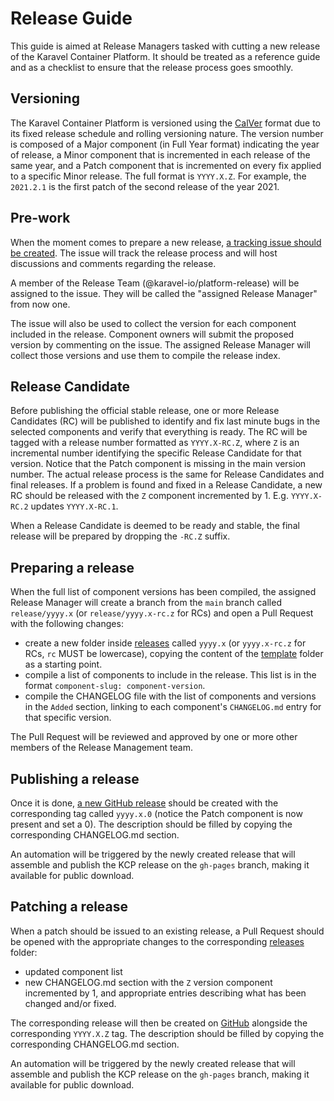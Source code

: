 # Release Guide

This guide is aimed at Release Managers tasked with cutting a new release of the Karavel Container Platform.
It should be treated as a reference guide and as a checklist to ensure that the release process goes smoothly.

## Versioning

The Karavel Container Platform is versioned using the [CalVer](https://calver.org) format due to its fixed
release schedule and rolling versioning nature. The version number is composed of a Major component (in Full Year format)
indicating the year of release, a Minor component that is incremented in each release of the same year, and a Patch component
that is incremented on every fix applied to a specific Minor release. The full format is `YYYY.X.Z`.
For example, the `2021.2.1` is the first patch of the second release of the year 2021.

## Pre-work

When the moment comes to prepare a new release, [a tracking issue should be created](https://github.com/karavel-io/platform/issues/new?labels=release).
The issue will track the release process and will host discussions and comments regarding the release.

A member of the Release Team (@karavel-io/platform-release) will be assigned to the issue. They will be called the
"assigned Release Manager" from now one.

The issue will also be used to collect the version for each component included in the release. Component owners
will submit the proposed version by commenting on the issue. The assigned Release Manager will collect those versions and
use them to compile the release index.

## Release Candidate

Before publishing the official stable release, one or more Release Candidates (RC) will be published to identify and fix
last minute bugs in the selected components and verify that everything is ready. The RC will be tagged with a release number
formatted as `YYYY.X-RC.Z`, where `Z` is an incremental number identifying the specific Release Candidate for that version.
Notice that the Patch component is missing in the main version number. The actual release process is the same for Release Candidates
and final releases. If a problem is found and fixed in a Release Candidate, a new RC should be released with the `Z` component
incremented by 1. E.g. `YYYY.X-RC.2` updates `YYYY.X-RC.1`.

When a Release Candidate is deemed to be ready and stable, the final release will be prepared by dropping the `-RC.Z` suffix. 

## Preparing a release

When the full list of component versions has been compiled, the assigned Release Manager will create a branch from the
`main` branch called `release/yyyy.x` (or `release/yyyy.x-rc.z` for RCs) and open a Pull Request with the following changes:

- create a new folder inside [releases](releases) called `yyyy.x` (or `yyyy.x-rc.z` for RCs, `rc` MUST be lowercase), copying the content of the [template](releases/template)
folder as a starting point.
- compile a list of components to include in the release. This list is in the format `component-slug: component-version`.
- compile the CHANGELOG file with the list of components and versions in the `Added` section, linking to each component's
`CHANGELOG.md` entry for that specific version.

The Pull Request will be reviewed and approved by one or more other members of the Release Management team.

## Publishing a release

Once it is done, [a new GitHub release](https://github.com/karavel-io/platform/releases/new) should be created with
the corresponding tag called `yyyy.x.0` (notice the Patch component is now present and set a 0).
The description should be filled by copying the corresponding CHANGELOG.md section.

An automation will be triggered by the newly created release that will assemble and publish the KCP release on the `gh-pages`
branch, making it available for public download.

## Patching a release

When a patch should be issued to an existing release, a Pull Request should be opened with the appropriate changes to the 
corresponding [releases](releases) folder:
- updated component list
- new CHANGELOG.md section with the `Z` version component incremented by 1, and appropriate entries describing what has been
changed and/or fixed.
  
The corresponding release will then be created on [GitHub](https://github.com/karavel-io/platform/releases/new) alongside
the corresponding `YYYY.X.Z` tag.
The description should be filled by copying the corresponding CHANGELOG.md section.

An automation will be triggered by the newly created release that will assemble and publish the KCP release on the `gh-pages`
branch, making it available for public download.

